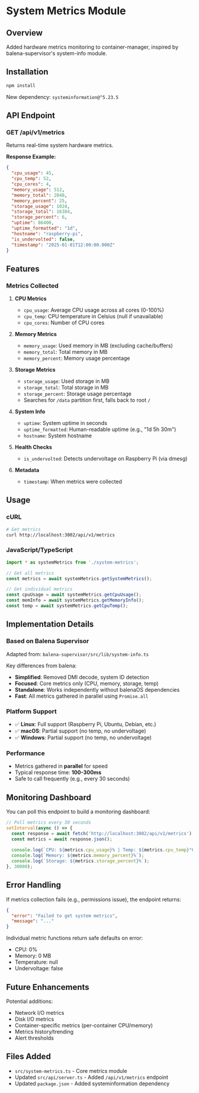 # System Metrics Module

## Overview

Added hardware metrics monitoring to container-manager, inspired by balena-supervisor's system-info module.

## Installation

```bash
npm install
```

New dependency: `systeminformation@^5.23.5`

## API Endpoint

### GET /api/v1/metrics

Returns real-time system hardware metrics.

**Response Example:**

```json
{
  "cpu_usage": 45,
  "cpu_temp": 52,
  "cpu_cores": 4,
  "memory_usage": 512,
  "memory_total": 2048,
  "memory_percent": 25,
  "storage_usage": 1024,
  "storage_total": 16384,
  "storage_percent": 6,
  "uptime": 86400,
  "uptime_formatted": "1d",
  "hostname": "raspberry-pi",
  "is_undervolted": false,
  "timestamp": "2025-01-01T12:00:00.000Z"
}
```

## Features

### Metrics Collected

1. **CPU Metrics**
   - `cpu_usage`: Average CPU usage across all cores (0-100%)
   - `cpu_temp`: CPU temperature in Celsius (null if unavailable)
   - `cpu_cores`: Number of CPU cores

2. **Memory Metrics**
   - `memory_usage`: Used memory in MB (excluding cache/buffers)
   - `memory_total`: Total memory in MB
   - `memory_percent`: Memory usage percentage

3. **Storage Metrics**
   - `storage_usage`: Used storage in MB
   - `storage_total`: Total storage in MB
   - `storage_percent`: Storage usage percentage
   - Searches for `/data` partition first, falls back to root `/`

4. **System Info**
   - `uptime`: System uptime in seconds
   - `uptime_formatted`: Human-readable uptime (e.g., "1d 5h 30m")
   - `hostname`: System hostname

5. **Health Checks**
   - `is_undervolted`: Detects undervoltage on Raspberry Pi (via dmesg)

6. **Metadata**
   - `timestamp`: When metrics were collected

## Usage

### cURL

```bash
# Get metrics
curl http://localhost:3002/api/v1/metrics
```

### JavaScript/TypeScript

```typescript
import * as systemMetrics from './system-metrics';

// Get all metrics
const metrics = await systemMetrics.getSystemMetrics();

// Get individual metrics
const cpuUsage = await systemMetrics.getCpuUsage();
const memInfo = await systemMetrics.getMemoryInfo();
const temp = await systemMetrics.getCpuTemp();
```

## Implementation Details

### Based on Balena Supervisor

Adapted from: `balena-supervisor/src/lib/system-info.ts`

Key differences from balena:
- **Simplified**: Removed DMI decode, system ID detection
- **Focused**: Core metrics only (CPU, memory, storage, temp)
- **Standalone**: Works independently without balenaOS dependencies
- **Fast**: All metrics gathered in parallel using `Promise.all`

### Platform Support

- ✅ **Linux**: Full support (Raspberry Pi, Ubuntu, Debian, etc.)
- ✅ **macOS**: Partial support (no temp, no undervoltage)
- ✅ **Windows**: Partial support (no temp, no undervoltage)

### Performance

- Metrics gathered in **parallel** for speed
- Typical response time: **100-300ms**
- Safe to call frequently (e.g., every 30 seconds)

## Monitoring Dashboard

You can poll this endpoint to build a monitoring dashboard:

```typescript
// Poll metrics every 30 seconds
setInterval(async () => {
  const response = await fetch('http://localhost:3002/api/v1/metrics');
  const metrics = await response.json();
  
  console.log(`CPU: ${metrics.cpu_usage}% | Temp: ${metrics.cpu_temp}°C`);
  console.log(`Memory: ${metrics.memory_percent}%`);
  console.log(`Storage: ${metrics.storage_percent}%`);
}, 30000);
```

## Error Handling

If metrics collection fails (e.g., permissions issue), the endpoint returns:

```json
{
  "error": "Failed to get system metrics",
  "message": "..."
}
```

Individual metric functions return safe defaults on error:
- CPU: 0%
- Memory: 0 MB
- Temperature: null
- Undervoltage: false

## Future Enhancements

Potential additions:
- Network I/O metrics
- Disk I/O metrics
- Container-specific metrics (per-container CPU/memory)
- Metrics history/trending
- Alert thresholds

## Files Added

- `src/system-metrics.ts` - Core metrics module
- Updated `src/api/server.ts` - Added `/api/v1/metrics` endpoint
- Updated `package.json` - Added systeminformation dependency
